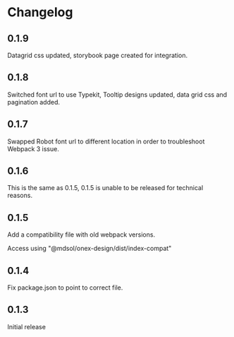# Changelog

## 0.1.9

Datagrid css updated, storybook page created for integration. 
## 0.1.8

Switched font url to use Typekit, Tooltip designs updated, data grid css and pagination added.
## 0.1.7

Swapped Robot font url to different location in order to troubleshoot Webpack 3 issue.

## 0.1.6

This is the same as 0.1.5, 0.1.5 is unable to be released for technical reasons.

## 0.1.5

Add a compatibility file with old webpack versions.

Access using "@mdsol/onex-design/dist/index-compat"

## 0.1.4

Fix package.json to point to correct file.

## 0.1.3

Initial release
